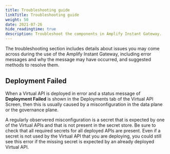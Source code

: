```yaml
---
title: Troubleshooting guide
linkTitle: Troubleshooting guide
weight: 50
date: 2021-07-26
hide_readingtime: true
description: Troubleshoot the components in Amplify Instant Gateway.
---
```


The troubleshooting section includes details about issues you may come across during the use of the Amplify Instant Gateway, including error messages and why the message may have occurred, and suggested methods to resolve them.

## Deployment Failed

When a Virtual API is deployed in error and a status message of **Deployment Failed** is shown in the Deployments tab of the Virtual API Screen, then this is usually caused by a misconfiguration in the data plane or the governance plane. 

A regularly observered misconfiguration is a secret that is expected by one of the Virtual APIs and that is not present in the secret store. Be sure to check that all required secrets for all deployed APIs are present. Even if a secret is not used by the Virtual API that you are deploying, you could still see this error if the missing secret is expected by an already deployed Virtual API.
